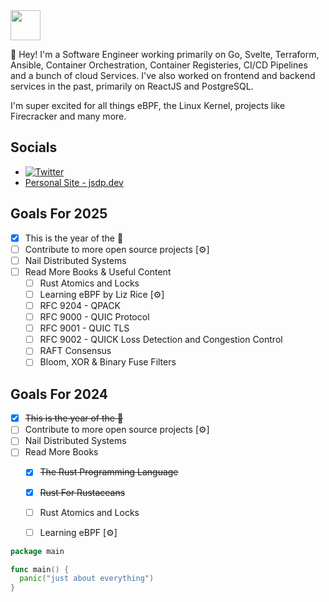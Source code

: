 <img src="https://camo.githubusercontent.com/c70f18274a81ee98dca1c116b68d5a35847b2e65/687474703a2f2f7374617469632e76656c76657463616368652e6f72672f70616765732f323031382f30362f31332f70617274792d676f706865722f64616e63696e672d676f706865722e676966" width="48px">

:wave: Hey! I'm a Software Engineer working primarily on Go, Svelte, Terraform, Ansible, Container Orchestration, Container Registeries, CI/CD Pipelines and a bunch of cloud Services. I've also worked on frontend and backend services in the past, primarily on ReactJS and PostgreSQL.

I'm super excited for all things eBPF, the Linux Kernel, projects like Firecracker and many more.

## Socials

- [![Twitter](https://img.shields.io/twitter/follow/_jsdp?style=social)](https://twitter.com/_jsdp)
- [Personal Site - jsdp.dev](https://jsdp.dev)


## Goals For 2025

- [x] This is the year of the 🦎
- [ ] Contribute to more open source projects [⚙️]
- [ ] Nail Distributed Systems
- [ ] Read More Books & Useful Content
  - [ ] Rust Atomics and Locks
  - [ ] Learning eBPF by Liz Rice [⚙️]
  - [ ] RFC 9204 - QPACK
  - [ ] RFC 9000 - QUIC Protocol
  - [ ] RFC 9001 - QUIC TLS
  - [ ] RFC 9002 - QUICK Loss Detection and Congestion Control
  - [ ] RAFT Consensus
  - [ ] Bloom, XOR & Binary Fuse Filters

## Goals For 2024

- [x] ~~This is the year of the 🦀~~
- [ ] Contribute to more open source projects [⚙️]
- [ ] Nail Distributed Systems
- [ ] Read More Books
  - [x] ~~The Rust Programming Language~~
  - [x] ~~Rust For Rustaceans~~
  - [ ] Rust Atomics and Locks
  - [ ] Learning eBPF [⚙️]


```go
package main

func main() {
  panic("just about everything")
}
```
